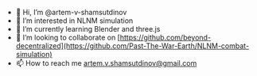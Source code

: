 - 👋 Hi, I’m @artem-v-shamsutdinov
- 👀 I’m interested in NLNM simulation
- 🌱 I’m currently learning Blender and three.js
- 💞️ I’m looking to collaborate on [https://github.com/beyond-decentralized](https://github.com/Past-The-War-Earth/NLNM-combat-simulation)
- 📫 How to reach me artem.v.shamsutdinov@gmail.com

<!---
artem-v-shamsutdinov/artem-v-shamsutdinov is a ✨ special ✨ repository because its `README.md` (this file) appears on your GitHub profile.
You can click the Preview link to take a look at your changes.
--->
